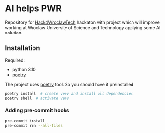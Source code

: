 # AI helps PWR
Repository for [Hack4WroclawTech](https://hack4wroclawtech.my.canva.site/) hackaton with project which will improve working at Wroclaw University of Science and 
Technology applying some AI solution.

## Installation
Required:
 - python 3.10
 - [poetry](https://python-poetry.org/)

The project uses [poetry](https://python-poetry.org/) tool. So you should have it preinstalled

```bash
poetry install  # create venv and install all dependencies
poetry shell  # activate venv
```

### Adding pre-commit hooks
```bash
pre-commit install
pre-commit run --all-files
```
